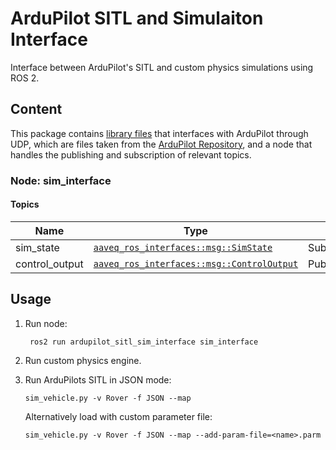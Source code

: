 # ArduPilot SITL and Simulaiton Interface

Interface between ArduPilot's SITL and custom physics simulations using ROS 2.

## Content 

This package contains [library files](https://github.com/ArduPilot/ardupilot/tree/master/libraries/SITL/examples/JSON) that interfaces with ArduPilot through UDP, which are files taken from the [ArduPilot Repository](https://github.com/ArduPilot/ardupilot/tree/master), and a node that handles the publishing and subscription of relevant topics.

### Node: sim_interface

#### Topics

| Name      |Type   | I/O   |
| ---       | ---   | ---   |
| sim_state | [`aaveq_ros_interfaces::msg::SimState`](https://github.com/Aaveq-Robotics/aaveq_ros_interfaces/blob/main/msg/SimState.msg) | Subscriber |
| control_output | [`aaveq_ros_interfaces::msg::ControlOutput`](https://github.com/Aaveq-Robotics/aaveq_ros_interfaces/blob/main/msg/ControlOutput.msg) | Publisher |

## Usage

1. Run node:
    ```
     ros2 run ardupilot_sitl_sim_interface sim_interface
    ```

2. Run custom physics engine.

3. Run ArduPilots SITL in JSON mode:

    ```
    sim_vehicle.py -v Rover -f JSON --map
    ```
    Alternatively load with custom parameter file:

    ```
    sim_vehicle.py -v Rover -f JSON --map --add-param-file=<name>.parm
    ```